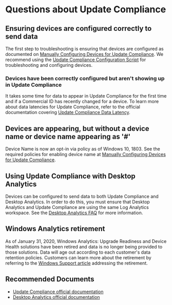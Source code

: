 
<properties
pageTitle="Questions about Update Compliance"
description="Questions about Update Compliance"
service="microsoft.operationalinsights"
resource="workspaces"
symptomID=""
infoBubbleText=""
authors="jaimeo, chinglis"
ms.author="jaimeo, chinglis"
displayorder=""
selfHelpType="generic"
supportTopicIds="32612530"
resourceTags=""
productPesIds="15725"
cloudEnvironments="Public, Fairfax, usnat, ussec"
    articleId="1776cd2c-92b4-400e-9277-38ad60f8d03b"
    ownershipId="AzureMonitoring_LogAnalytics"
/>

# Questions about Update Compliance

## Ensuring devices are configured correctly to send data

The first step to troubleshooting is ensuring that devices are configured as documented on [Manually Configuring Devices for Update Compliance](https://docs.microsoft.com/windows/deployment/update/update-compliance-configuration-manual). We recommend using the [Update Compliance Configuration Script](https://docs.microsoft.com/windows/deployment/update/update-compliance-configuration-script) for troubleshooting and configuring devices.

### Devices have been correctly configured but aren't showing up in Update Compliance

It takes some time for data to appear in Update Compliance for the first time and if a Commercial ID has recently changed for a device. To learn more about data latencies for Update Compliance, refer to the official documentation covering [Update Compliance Data Latency](https://docs.microsoft.com/windows/deployment/update/update-compliance-using#update-compliance-data-latency).

## Devices are appearing, but without a device name or device name appearing as '#'

Device Name is now an opt-in via policy as of Windows 10, 1803. See the required policies for enabling device name at [Manually Configuring Devices for Update Compliance](https://docs.microsoft.com/windows/deployment/update/update-compliance-configuration-manual).

## Using Update Compliance with Desktop Analytics

Devices can be configured to send data to both Update Compliance and Desktop Analytics. In order to do this, you must ensure that Desktop Analytics and Update Compliance are using the same Log Analytics workspace. See the [Desktop Analytics FAQ](https://docs.microsoft.com/configmgr/desktop-analytics/faq) for more information.

## Windows Analytics retirement

As of January 31, 2020, Windows Analytics: Upgrade Readiness and Device Health solutions have been retired and data is no longer being provided to those solutions. Data will age out according to each customer's data retention policies. Customers can learn more about the retirement by referring to the [Windows Support article](https://support.microsoft.com/help/4521815/windows-analytics-retirement) addressing the retirement.

## **Recommended Documents**

* [Update Compliance official documentation](https://docs.microsoft.com/windows/deployment/update/update-compliance-monitor)
* [Desktop Analytics official documentation](https://docs.microsoft.com/configmgr/desktop-analytics/)
